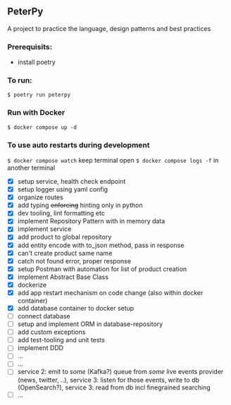 ## PeterPy

A project to practice the language, design patterns and best practices

### Prerequisits:

- install poetry

### To run:

`$ poetry run peterpy`

### Run with Docker

`$ docker compose up -d`

### To use auto restarts during development

`$ docker compose watch` keep terminal open
`$ docker compose logs -f` in another terminal

- [x] setup service, health check endpoint
- [x] setup logger using yaml config
- [x] organize routes
- [x] add typing ~~enforcing~~ hinting only in python
- [x] dev tooling, lint formatting etc
- [x] implement Repository Pattern with in memory data
- [x] implement service
- [x] add product to global repository
- [x] add entity encode with to_json method, pass in response
- [x] can't create product same name
- [x] catch not found error, proper response
- [x] setup Postman with automation for list of product creation
- [x] implement Abstract Base Class
- [x] dockerize
- [x] add app restart mechanism on code change (also within docker container)
- [x] add database container to docker setup
- [ ] connect database
- [ ] setup and implement ORM in database-repository
- [ ] add custom exceptions
- [ ] add test-tooling and unit tests
- [ ] implement DDD
- [ ] ...
- [ ] ...
- [ ] service 2: emit to _some_ (Kafka?) queue from _some_ live events provider (news, twitter, ..), service 3: listen for those events, write to db (OpenSearch?), service 3: read from db incl finegrained searching
- [ ] ...
